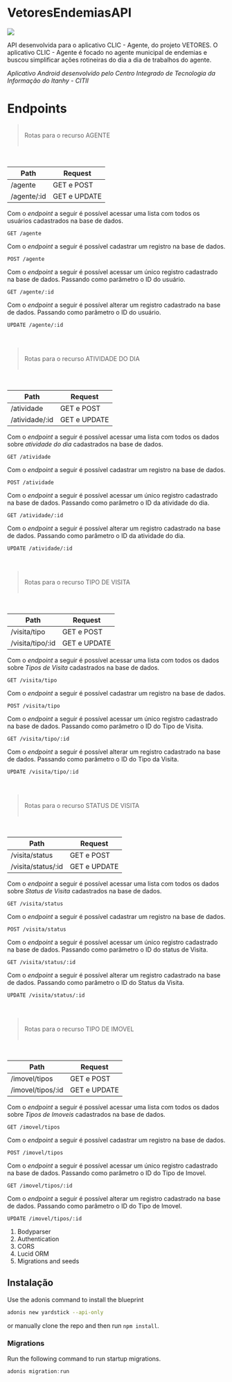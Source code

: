 # VetoresEndemiasAPI

<img src="https://img.shields.io/static/v1?label=ADONISJS&message=API Vetores Endemias&color=<COLOR>&logo=ADONISJS&style=for-the-badge"/>



API desenvolvida para o aplicativo CLIC - Agente, do projeto VETORES. O aplicativo CLIC - Agente é focado no agente municipal de endemias e buscou simplificar ações rotineiras do dia a dia de trabalhos do agente. 

_Aplicativo Android desenvolvido pelo Centro Integrado de Tecnologia da Informação do Itanhy - CITII_

# Endpoints

> <br>
> Rotas para o recurso AGENTE <br>
> <br>
<br>

Path        | Request
----------- | ------
/agente     | GET e POST
/agente/:id | GET e UPDATE

Com o *endpoint* a seguir é possível acessar uma lista com todos os usuários cadastrados na base de dados.
```
GET /agente
```
Com o *endpoint* a seguir é possível cadastrar um registro na base de dados.
```
POST /agente
```
Com o *endpoint* a seguir é possível acessar um único registro cadastrado na base de dados. Passando como parâmetro o ID do usuário.
```
GET /agente/:id
```
Com o *endpoint* a seguir é possível alterar um registro cadastrado na base de dados. Passando como parâmetro o ID do usuário.
```
UPDATE /agente/:id
```

<br> 

> <br>
> Rotas para o recurso ATIVIDADE DO DIA <br>
> <br>
<br>

Path        | Request
----------- | ------
/atividade     | GET e POST
/atividade/:id | GET e UPDATE

Com o *endpoint* a seguir é possível acessar uma lista com todos os dados sobre *atividade do dia* cadastrados na base de dados.
```
GET /atividade
```
Com o *endpoint* a seguir é possível cadastrar um registro na base de dados.
```
POST /atividade
```
Com o *endpoint* a seguir é possível acessar um único registro cadastrado na base de dados. Passando como parâmetro o ID da atividade do dia.
```
GET /atividade/:id
```
Com o *endpoint* a seguir é possível alterar um registro cadastrado na base de dados. Passando como parâmetro o ID da atividade do dia.
```
UPDATE /atividade/:id
```

<br> 

> <br>
> Rotas para o recurso TIPO DE VISITA <br>
> <br>
<br>

Path        | Request
----------- | ------
/visita/tipo     | GET e POST
/visita/tipo/:id | GET e UPDATE

Com o *endpoint* a seguir é possível acessar uma lista com todos os dados sobre *Tipos de Visita* cadastrados na base de dados.
```
GET /visita/tipo
```
Com o *endpoint* a seguir é possível cadastrar um registro na base de dados.
```
POST /visita/tipo
```
Com o *endpoint* a seguir é possível acessar um único registro cadastrado na base de dados. Passando como parâmetro o ID do Tipo de Visita.
```
GET /visita/tipo/:id
```
Com o *endpoint* a seguir é possível alterar um registro cadastrado na base de dados. Passando como parâmetro o ID do Tipo da Visita.
```
UPDATE /visita/tipo/:id
```

<br> 

> <br>
> Rotas para o recurso STATUS DE VISITA <br>
> <br>
<br>

Path        | Request
----------- | ------
/visita/status     | GET e POST
/visita/status/:id | GET e UPDATE

Com o *endpoint* a seguir é possível acessar uma lista com todos os dados sobre *Status de Visita* cadastrados na base de dados.
```
GET /visita/status
```
Com o *endpoint* a seguir é possível cadastrar um registro na base de dados.
```
POST /visita/status
```
Com o *endpoint* a seguir é possível acessar um único registro cadastrado na base de dados. Passando como parâmetro o ID do status de Visita.
```
GET /visita/status/:id
```
Com o *endpoint* a seguir é possível alterar um registro cadastrado na base de dados. Passando como parâmetro o ID do Status da Visita.
```
UPDATE /visita/status/:id
```

<br> 

> <br>
> Rotas para o recurso TIPO DE IMOVEL <br>
> <br>
<br>

Path        | Request
----------- | ------
/imovel/tipos     | GET e POST
/imovel/tipos/:id | GET e UPDATE

Com o *endpoint* a seguir é possível acessar uma lista com todos os dados sobre *Tipos de Imoveis* cadastrados na base de dados.
```
GET /imovel/tipos
```
Com o *endpoint* a seguir é possível cadastrar um registro na base de dados.
```
POST /imovel/tipos
```
Com o *endpoint* a seguir é possível acessar um único registro cadastrado na base de dados. Passando como parâmetro o ID do Tipo de Imovel.
```
GET /imovel/tipos/:id
```
Com o *endpoint* a seguir é possível alterar um registro cadastrado na base de dados. Passando como parâmetro o ID do Tipo de Imovel.
```
UPDATE /imovel/tipos/:id
```




1. Bodyparser
2. Authentication
3. CORS
4. Lucid ORM
5. Migrations and seeds

## Instalação

Use the adonis command to install the blueprint

```bash
adonis new yardstick --api-only
```

or manually clone the repo and then run `npm install`.


### Migrations

Run the following command to run startup migrations.

```js
adonis migration:run
```
